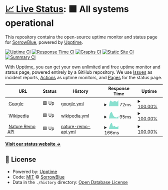 # [📈 Live Status](https://upptime.sorrowblue.com): <!--live status--> **🟩 All systems operational**

This repository contains the open-source uptime monitor and status page for [SorrowBlue](https://upptime.sorrowblue.com), powered by [Upptime](https://github.com/upptime/upptime).

[![Uptime CI](https://github.com/koj-co/upptime/workflows/Uptime%20CI/badge.svg)](https://github.com/koj-co/upptime/actions?query=workflow%3A%22Uptime+CI%22)
[![Response Time CI](https://github.com/koj-co/upptime/workflows/Response%20Time%20CI/badge.svg)](https://github.com/koj-co/upptime/actions?query=workflow%3A%22Response+Time+CI%22)
[![Graphs CI](https://github.com/koj-co/upptime/workflows/Graphs%20CI/badge.svg)](https://github.com/koj-co/upptime/actions?query=workflow%3A%22Graphs+CI%22)
[![Static Site CI](https://github.com/koj-co/upptime/workflows/Static%20Site%20CI/badge.svg)](https://github.com/koj-co/upptime/actions?query=workflow%3A%22Static+Site+CI%22)
[![Summary CI](https://github.com/koj-co/upptime/workflows/Summary%20CI/badge.svg)](https://github.com/koj-co/upptime/actions?query=workflow%3A%22Summary+CI%22)

With [Upptime](https://upptime.js.org), you can get your own unlimited and free uptime monitor and status page, powered entirely by a GitHub repository. We use [Issues](https://github.com/SorrowBlue/upptime/issues) as incident reports, [Actions](https://github.com/SorrowBlue/upptime/actions) as uptime monitors, and [Pages](https://upptime.sorrowblue.com) for the status page.

<!--start: status pages-->
<!-- This summary is generated by Upptime (https://github.com/upptime/upptime) -->
<!-- Do not edit this manually, your changes will be overwritten -->
<!-- prettier-ignore -->
| URL | Status | History | Response Time | Uptime |
| --- | ------ | ------- | ------------- | ------ |
| <img alt="" src="https://favicons.githubusercontent.com/www.google.com" height="13"> [Google](https://www.google.com) | 🟩 Up | [google.yml](https://github.com/SorrowBlue/upptime/commits/HEAD/history/google.yml) | <details><summary><img alt="Response time graph" src="./graphs/google/response-time-week.png" height="20"> 72ms</summary><br><a href="https://upptime.sorrowblue.com/history/google"><img alt="Response time 77" src="https://img.shields.io/endpoint?url=https%3A%2F%2Fraw.githubusercontent.com%2FSorrowBlue%2Fupptime%2FHEAD%2Fapi%2Fgoogle%2Fresponse-time.json"></a><br><a href="https://upptime.sorrowblue.com/history/google"><img alt="24-hour response time 75" src="https://img.shields.io/endpoint?url=https%3A%2F%2Fraw.githubusercontent.com%2FSorrowBlue%2Fupptime%2FHEAD%2Fapi%2Fgoogle%2Fresponse-time-day.json"></a><br><a href="https://upptime.sorrowblue.com/history/google"><img alt="7-day response time 72" src="https://img.shields.io/endpoint?url=https%3A%2F%2Fraw.githubusercontent.com%2FSorrowBlue%2Fupptime%2FHEAD%2Fapi%2Fgoogle%2Fresponse-time-week.json"></a><br><a href="https://upptime.sorrowblue.com/history/google"><img alt="30-day response time 80" src="https://img.shields.io/endpoint?url=https%3A%2F%2Fraw.githubusercontent.com%2FSorrowBlue%2Fupptime%2FHEAD%2Fapi%2Fgoogle%2Fresponse-time-month.json"></a><br><a href="https://upptime.sorrowblue.com/history/google"><img alt="1-year response time 77" src="https://img.shields.io/endpoint?url=https%3A%2F%2Fraw.githubusercontent.com%2FSorrowBlue%2Fupptime%2FHEAD%2Fapi%2Fgoogle%2Fresponse-time-year.json"></a></details> | <details><summary><a href="https://upptime.sorrowblue.com/history/google">100.00%</a></summary><a href="https://upptime.sorrowblue.com/history/google"><img alt="All-time uptime 100.00%" src="https://img.shields.io/endpoint?url=https%3A%2F%2Fraw.githubusercontent.com%2FSorrowBlue%2Fupptime%2FHEAD%2Fapi%2Fgoogle%2Fuptime.json"></a><br><a href="https://upptime.sorrowblue.com/history/google"><img alt="24-hour uptime 100.00%" src="https://img.shields.io/endpoint?url=https%3A%2F%2Fraw.githubusercontent.com%2FSorrowBlue%2Fupptime%2FHEAD%2Fapi%2Fgoogle%2Fuptime-day.json"></a><br><a href="https://upptime.sorrowblue.com/history/google"><img alt="7-day uptime 100.00%" src="https://img.shields.io/endpoint?url=https%3A%2F%2Fraw.githubusercontent.com%2FSorrowBlue%2Fupptime%2FHEAD%2Fapi%2Fgoogle%2Fuptime-week.json"></a><br><a href="https://upptime.sorrowblue.com/history/google"><img alt="30-day uptime 100.00%" src="https://img.shields.io/endpoint?url=https%3A%2F%2Fraw.githubusercontent.com%2FSorrowBlue%2Fupptime%2FHEAD%2Fapi%2Fgoogle%2Fuptime-month.json"></a><br><a href="https://upptime.sorrowblue.com/history/google"><img alt="1-year uptime 100.00%" src="https://img.shields.io/endpoint?url=https%3A%2F%2Fraw.githubusercontent.com%2FSorrowBlue%2Fupptime%2FHEAD%2Fapi%2Fgoogle%2Fuptime-year.json"></a></details>
| <img alt="" src="https://favicons.githubusercontent.com/en.wikipedia.org" height="13"> [Wikipedia](https://en.wikipedia.org) | 🟩 Up | [wikipedia.yml](https://github.com/SorrowBlue/upptime/commits/HEAD/history/wikipedia.yml) | <details><summary><img alt="Response time graph" src="./graphs/wikipedia/response-time-week.png" height="20"> 95ms</summary><br><a href="https://upptime.sorrowblue.com/history/wikipedia"><img alt="Response time 130" src="https://img.shields.io/endpoint?url=https%3A%2F%2Fraw.githubusercontent.com%2FSorrowBlue%2Fupptime%2FHEAD%2Fapi%2Fwikipedia%2Fresponse-time.json"></a><br><a href="https://upptime.sorrowblue.com/history/wikipedia"><img alt="24-hour response time 49" src="https://img.shields.io/endpoint?url=https%3A%2F%2Fraw.githubusercontent.com%2FSorrowBlue%2Fupptime%2FHEAD%2Fapi%2Fwikipedia%2Fresponse-time-day.json"></a><br><a href="https://upptime.sorrowblue.com/history/wikipedia"><img alt="7-day response time 95" src="https://img.shields.io/endpoint?url=https%3A%2F%2Fraw.githubusercontent.com%2FSorrowBlue%2Fupptime%2FHEAD%2Fapi%2Fwikipedia%2Fresponse-time-week.json"></a><br><a href="https://upptime.sorrowblue.com/history/wikipedia"><img alt="30-day response time 122" src="https://img.shields.io/endpoint?url=https%3A%2F%2Fraw.githubusercontent.com%2FSorrowBlue%2Fupptime%2FHEAD%2Fapi%2Fwikipedia%2Fresponse-time-month.json"></a><br><a href="https://upptime.sorrowblue.com/history/wikipedia"><img alt="1-year response time 130" src="https://img.shields.io/endpoint?url=https%3A%2F%2Fraw.githubusercontent.com%2FSorrowBlue%2Fupptime%2FHEAD%2Fapi%2Fwikipedia%2Fresponse-time-year.json"></a></details> | <details><summary><a href="https://upptime.sorrowblue.com/history/wikipedia">100.00%</a></summary><a href="https://upptime.sorrowblue.com/history/wikipedia"><img alt="All-time uptime 100.00%" src="https://img.shields.io/endpoint?url=https%3A%2F%2Fraw.githubusercontent.com%2FSorrowBlue%2Fupptime%2FHEAD%2Fapi%2Fwikipedia%2Fuptime.json"></a><br><a href="https://upptime.sorrowblue.com/history/wikipedia"><img alt="24-hour uptime 100.00%" src="https://img.shields.io/endpoint?url=https%3A%2F%2Fraw.githubusercontent.com%2FSorrowBlue%2Fupptime%2FHEAD%2Fapi%2Fwikipedia%2Fuptime-day.json"></a><br><a href="https://upptime.sorrowblue.com/history/wikipedia"><img alt="7-day uptime 100.00%" src="https://img.shields.io/endpoint?url=https%3A%2F%2Fraw.githubusercontent.com%2FSorrowBlue%2Fupptime%2FHEAD%2Fapi%2Fwikipedia%2Fuptime-week.json"></a><br><a href="https://upptime.sorrowblue.com/history/wikipedia"><img alt="30-day uptime 100.00%" src="https://img.shields.io/endpoint?url=https%3A%2F%2Fraw.githubusercontent.com%2FSorrowBlue%2Fupptime%2FHEAD%2Fapi%2Fwikipedia%2Fuptime-month.json"></a><br><a href="https://upptime.sorrowblue.com/history/wikipedia"><img alt="1-year uptime 100.00%" src="https://img.shields.io/endpoint?url=https%3A%2F%2Fraw.githubusercontent.com%2FSorrowBlue%2Fupptime%2FHEAD%2Fapi%2Fwikipedia%2Fuptime-year.json"></a></details>
| <img alt="" src="https://i0.wp.com/en.nature.global/wp-content/uploads/2020/02/cropped-Nature-Logos-13.png" height="13"> [Nature Remo API](https://api.nature.global/1/devices) | 🟩 Up | [nature-remo-api.yml](https://github.com/SorrowBlue/upptime/commits/HEAD/history/nature-remo-api.yml) | <details><summary><img alt="Response time graph" src="./graphs/nature-remo-api/response-time-week.png" height="20"> 166ms</summary><br><a href="https://upptime.sorrowblue.com/history/nature-remo-api"><img alt="Response time 427" src="https://img.shields.io/endpoint?url=https%3A%2F%2Fraw.githubusercontent.com%2FSorrowBlue%2Fupptime%2FHEAD%2Fapi%2Fnature-remo-api%2Fresponse-time.json"></a><br><a href="https://upptime.sorrowblue.com/history/nature-remo-api"><img alt="24-hour response time 119" src="https://img.shields.io/endpoint?url=https%3A%2F%2Fraw.githubusercontent.com%2FSorrowBlue%2Fupptime%2FHEAD%2Fapi%2Fnature-remo-api%2Fresponse-time-day.json"></a><br><a href="https://upptime.sorrowblue.com/history/nature-remo-api"><img alt="7-day response time 166" src="https://img.shields.io/endpoint?url=https%3A%2F%2Fraw.githubusercontent.com%2FSorrowBlue%2Fupptime%2FHEAD%2Fapi%2Fnature-remo-api%2Fresponse-time-week.json"></a><br><a href="https://upptime.sorrowblue.com/history/nature-remo-api"><img alt="30-day response time 168" src="https://img.shields.io/endpoint?url=https%3A%2F%2Fraw.githubusercontent.com%2FSorrowBlue%2Fupptime%2FHEAD%2Fapi%2Fnature-remo-api%2Fresponse-time-month.json"></a><br><a href="https://upptime.sorrowblue.com/history/nature-remo-api"><img alt="1-year response time 427" src="https://img.shields.io/endpoint?url=https%3A%2F%2Fraw.githubusercontent.com%2FSorrowBlue%2Fupptime%2FHEAD%2Fapi%2Fnature-remo-api%2Fresponse-time-year.json"></a></details> | <details><summary><a href="https://upptime.sorrowblue.com/history/nature-remo-api">100.00%</a></summary><a href="https://upptime.sorrowblue.com/history/nature-remo-api"><img alt="All-time uptime 99.53%" src="https://img.shields.io/endpoint?url=https%3A%2F%2Fraw.githubusercontent.com%2FSorrowBlue%2Fupptime%2FHEAD%2Fapi%2Fnature-remo-api%2Fuptime.json"></a><br><a href="https://upptime.sorrowblue.com/history/nature-remo-api"><img alt="24-hour uptime 100.00%" src="https://img.shields.io/endpoint?url=https%3A%2F%2Fraw.githubusercontent.com%2FSorrowBlue%2Fupptime%2FHEAD%2Fapi%2Fnature-remo-api%2Fuptime-day.json"></a><br><a href="https://upptime.sorrowblue.com/history/nature-remo-api"><img alt="7-day uptime 100.00%" src="https://img.shields.io/endpoint?url=https%3A%2F%2Fraw.githubusercontent.com%2FSorrowBlue%2Fupptime%2FHEAD%2Fapi%2Fnature-remo-api%2Fuptime-week.json"></a><br><a href="https://upptime.sorrowblue.com/history/nature-remo-api"><img alt="30-day uptime 100.00%" src="https://img.shields.io/endpoint?url=https%3A%2F%2Fraw.githubusercontent.com%2FSorrowBlue%2Fupptime%2FHEAD%2Fapi%2Fnature-remo-api%2Fuptime-month.json"></a><br><a href="https://upptime.sorrowblue.com/history/nature-remo-api"><img alt="1-year uptime 99.53%" src="https://img.shields.io/endpoint?url=https%3A%2F%2Fraw.githubusercontent.com%2FSorrowBlue%2Fupptime%2FHEAD%2Fapi%2Fnature-remo-api%2Fuptime-year.json"></a></details>

<!--end: status pages-->

[**Visit our status website →**](https://upptime.sorrowblue.com)

## 📄 License

- Powered by: [Upptime](https://github.com/upptime/upptime)
- Code: [MIT](./LICENSE) © [SorrowBlue](https://upptime.sorrowblue.com)
- Data in the `./history` directory: [Open Database License](https://opendatacommons.org/licenses/odbl/1-0/)
